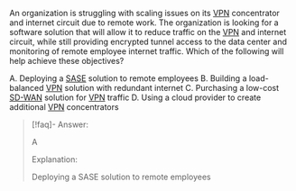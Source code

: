 
An organization is struggling with scaling issues on its [VPN](../../../Glossary/VPN.md) concentrator and internet circuit due to remote work. The organization is looking for a software solution that will allow it to reduce traffic on the [VPN](../../../Glossary/VPN.md) and internet circuit, while still providing encrypted tunnel access to the data center and monitoring of remote employee internet traffic. Which of the following will help achieve these objectives? 

A. Deploying a [SASE](../../../Glossary/SASE.md) solution to remote employees 
B. Building a load-balanced [VPN](../../../Glossary/VPN.md) solution with redundant internet 
C. Purchasing a low-cost [SD-WAN](../../../Glossary/SD-WAN.md) solution for [VPN](../../../Glossary/VPN.md) traffic 
D. Using a cloud provider to create additional [VPN](../../../Glossary/VPN.md) concentrators

> [!faq]- Answer: 
> 
> A 
> 
> Explanation: 
> 
> Deploying a SASE solution to remote employees

